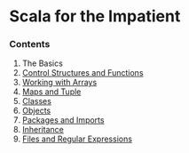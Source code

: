 Scala for the Impatient
=======================

### Contents

1. The Basics
2. [Control Structures and Functions](ch2.md)
3. [Working with Arrays](ch3.md)
4. [Maps and Tuple](ch4.md)
5. [Classes](ch5.md)
6. [Objects](ch6.md)
7. [Packages and Imports](ch7.md)
8. [Inheritance](ch8.md)
9. [Files and Regular Expressions](ch9.md)
